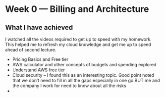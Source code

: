 # Week 0 — Billing and Architecture
## What I have achieved
I watched all the videos required to get up to speed with my homework. This helped me to refresh my cloud knowledge and get me up to speed ahead of second lecture. 
* Pricing Basics and Free tier
* AWS calculator and other concepts of budgets and spending explored
* Understand AWS free tier
* Cloud security – I found this as an interesting topic. Good point noted that we don’t need to fill in all the gaps especially in one go BUT me and the company I work for need to know about all the risks
* 

